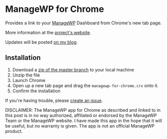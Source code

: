 ManageWP for Chrome
===================

Provides a link to your [ManageWP](http://managewp.com) Dashboard from Chrome's new tab page.

More information at the [project's website](http://bungeshea.guthub.com/ManageWP-for-Chrome).

Updates will be posted [on my blog](http://bungeshea.wordpress.com/tag/managewp-for-chrome).

Installation
------------

1. Download a [zip of the master branch](https://github.com/bungeshea/ManageWP-for-Chrome/zipball/master) to your local machine
1. Unzip the file
1. Launch Chrome
1. Open up a new tab page and drag the `managewp-for-chrome.crx` onto it.
1. Confirm the installation

If you're having trouble, please [create an issue](https://github.com/bungeshea/ManageWP-for-Chrome/issues).

DISCLAIMER: The ManageWP app for Chrome as described and linked to in this post is in no way authorized, affiliated or endorsed by the ManageWP Team or the ManageWP website. I have made this app in the hope that it will be useful, but no warranty is given. The app is not an official ManageWP product.
